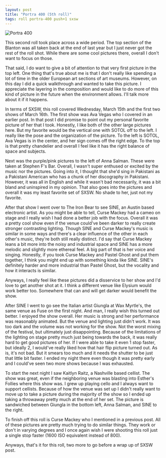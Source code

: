 ```yaml
---
layout: post
title: "Portra 400 (5th roll)"
tags: roll portra-400 push+1 sxsw
---
```


![Portra 400](/assets/rolls/Portra400-5.jpg)

This second roll took place across a wide period. The top section of the Blanton was all taken back at the end of last year but I just never got the rest of the roll shot. While there are some cool pictures there, overall I don't want to focus on those.

That said, I do want to give a bit of attention to that very first picture in the top left. One thing that's true about me is that I don't really like spending a lot of time in the older European art sections of art museums. However, on this day I did a quick walkthrough and wanted to take this picture. I appreciate the layering in the composition and would like to do more of this kind of picture in the future when the environment allows. I'll talk more about it if it happens.

In terms of SXSW, this roll covered Wednesday, March 15th and the first two shows of March 16th. The first show was Ava Vegas who I covered in an earlier post. In that post I did promise to point out my personal favorite picture of her that I took. Honestly, I like both of the other large pictures here. But my favorite would be the vertical one with SOTOL off to the left. I really like the pose and the organization of the picture. To the left is SOTOL, Ava Vegas is in the center, and her sign comes off the right edge. To the top is that pretty chandelier and overall I feel like it has the right balance of space and subjects.

Next was the purple/pink pictures to the left of Anna Salman. These were taken at Stephen F's Bar. Overall, I wasn't super enthused or excited by the music nor the pictures. Going into it, I thought that she'd sing in Pakistani as a Pakistani American who has a chunk of her discography in Pakistani. However, it was all in English and while it wasn't bad necessarily, it was a bit bland and uninspired in my opinion. That also goes into the pictures and overall it was my least favorite set of SXSW. No shade to her, just not my favorite.

After that show I went over to The Iron Bear to see SINE, an Austin based electronic artist. As you might be able to tell, Curse Mackey had a cameo on stage and I really wish I had done a better job with the focus. Overall it was a pretty cool show even if the venue could've been darker to really create stronger contrasting lighting. Though SINE and Curse Mackey's music is similar in some ways and there's a clear influence of the other in each other's music, they're both still really distinct. I'd say that Curse Mackey leans a bit more into the noisy and industrial space and SINE has a more melodic and slightly more ethereal feel. A big part of that is her voice and singing. Honestly, if you took Curse Mackey and Pastel Ghost and put them together, I think you might end up with something kinda like SINE. SINE's definitely harder and more industrial than Pastel Ghost, but the vocality and how it interacts is similar.

Anyways, I really feel like these pictures did a disservice to her show and I'd love to get another shot at it. I think a different venue like Elysium would work better too. Somewhere that can and will get darker would benefit the show.

After SINE I went to go see the Italian artist Giungla at Wax Myrtle's, the same venue as Fuse on the first night. And man, I really wish this turned out better. I enjoyed the show overall. Her music is strong and her performance was reasonably animated. But the venue and lighting just didn't work. It was too dark and the volume was not working for the show. Not the worst mixing of the festival, but ultimately just disappointing. Because of the limitations of the lighting on stage pretty much just being towards the back, it was really hard to get good pictures of her. If I were able to take it even 1 stop faster, but ideally 2, I would've really liked how that hair flip picture turned out. As is, it's not bad. But it smears too much and it needs the shutter to be just that little bit faster. I ended my night there even though it was pretty early and I could've seen two more shows because I was exhausted.

To start the next night I saw Kaitlyn Raitz, a Nashville based cellist. The show was great, even if the neighboring venue was blasting into Esther's Follies where this show was. I grew up playing cello and I always want to support cellists. Because of how the venue was set up I didn't really want to move up to take a picture during the majority of the show so I ended up taking a throwaway pretty much at the end of her set. The picture is sandwiched between Giungla in the bottom left, Anna Salman, and SINE to the right.

To finish off this roll is Curse Mackey who I mentioned in a previous post. All of these pictures are pretty much trying to do similar things. They work or don't in varying degrees and I once again wish I were shooting this roll just a single stop faster (1600 ISO equivalent instead of 800).

Anyways, that's it for this roll, two more to go before a wrap up of SXSW post.